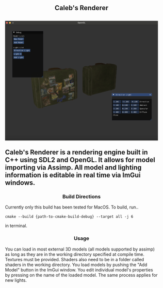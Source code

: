<h2 align = center>Caleb's Renderer<h2>
<img src="./examples/screenshots/ex1.png"/>

**Caleb's Renderer** is a rendering engine built in C++ using SDL2 and OpenGL.
It allows for model importing via Assimp. All model and lighting information is
editable in real time via ImGui windows.


<h3 align = center>Build Directions</h3>
Currently only this build has been tested for MacOS. To build, run..

    cmake --build {path-to-cmake-build-debug} --target all -j 6

in terminal. 

<h3 align = center>Usage</h3>
You can load in most external 3D models (all models supported by assimp) 
as long as they are in the working directory specified at compile time. Textures
must be provided. Shaders also need to be in a folder called shaders in the working 
directory. You load models by pushing the "Add Model" button in the ImGui 
window. You edit individual model's properties by pressing on the name of the loaded 
model. The same process applies for new lights.
